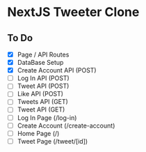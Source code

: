 # NextJS Tweeter Clone

## To Do

- [x] Page / API Routes
- [x] DataBase Setup
- [x] Create Account API (POST)
- [ ] Log In API (POST)
- [ ] Tweet API (POST)
- [ ] Like API (POST)
- [ ] Tweets API (GET)
- [ ] Tweet API (GET)
- [ ] Log In Page (/log-in)
- [ ] Create Account (/create-account)
- [ ] Home Page (/)
- [ ] Tweet Page (/tweet/[id])
